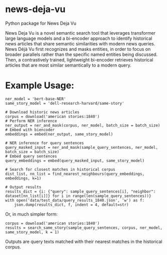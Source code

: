 # news-deja-vu
Python package for News Deja Vu

News Deja Vu is a novel semantic search tool that leverages transformer large language models and a bi-encoder approach to identify historical news articles that share semantic similarities with modern news queries. News Déjà Vu first recognizes and masks entities, in order to focus on broader parallels rather than the specific named entities being discussed. Then, a contrastively trained, lightweight bi-encoder retrieves historical articles that are most similar semantically to a modern query.

# Example Usage:

```[python]
ner_model = 'bert-base-NER'
same_story_model = 'dell-research-harvard/same-story'

# Download historic news articles
corpus = download('american stories:1840')
# Perform NER inference
ner_output = ner_and_mask(corpus, ner_model, batch_size = batch_size)
# Embed with biencoder
embeddings = embed(ner_output, same_story_model)

# NER inference for query sentences
query_masked_input = ner_and_mask(sample_query_sentences, ner_model, batch_size = batch_size)
# Embed query sentences
query_embeddings = embed(query_masked_input, same_story_model)

# Search for closest matches in historical corpus
dist_list, nn_list = find_nearest_neighbours(query_embeddings, embeddings, k=1)

# Output results
results_dict = {i: {"query": sample_query_sentences[i], "neighbor": dataset[nn_list[i]]} for i in range(len(sample_query_sentences))}
with open('data/test_data/query_results_1840.json', 'w') as f:
    json.dump(results_dict, f, indent = 4, default=str)
```

Or, in much simpler form:

```[python]
corpus = download('american stories:1840')
results = search_same_story(sample_query_sentences, corpus, ner_model, same_story_model, k = 1)
```

Outputs are query texts matched with their nearest matches in the historical corpus. 